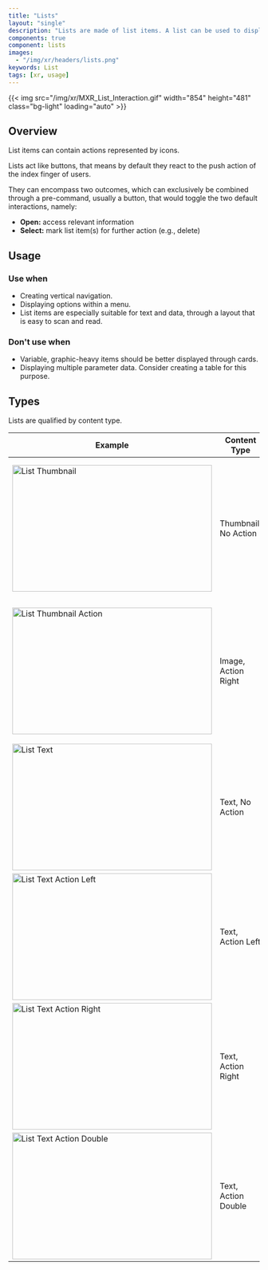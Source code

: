 ```yaml
---
title: "Lists"
layout: "single"
description: "Lists are made of list items. A list can be used to display content related to a single subject."
components: true
component: lists
images:
  - "/img/xr/headers/lists.png"
keywords: List
tags: [xr, usage]
---
```


{{< img src="/img/xr/MXR_List_Interaction.gif" width="854" height="481" class="bg-light" loading="auto" >}}

## Overview

List items can contain actions represented by icons.

Lists act like buttons, that means by default they react to the push action of the index finger of users.

They can encompass two outcomes, which can exclusively be combined through a pre-command, usually a button, that would toggle the two default interactions, namely:

- **Open:** access relevant information
- **Select:** mark list item(s) for further action (e.g., delete)

## Usage

### Use when

- Creating vertical navigation.
- Displaying options within a menu.
- List items are especially suitable for text and data, through a layout that is easy to scan and read.

### Don't use when

- Variable, graphic-heavy items should be better displayed through cards.
- Displaying multiple parameter data. Consider creating a table for this purpose.

## Types

Lists are qualified by content type.

<table class="table table-bordered">
  <thead class="thead-light">
    <tr>
      <th>Example</th>
      <th>Content Type </th>
      <th>When to use</th>
    </tr>
  </thead>
  <tbody>
    <tr>
      <td><img src="/img/xr/List_Thumbnail_Default.png" alt="List Thumbnail" class="img-fluid" width="400" height="254"></td>
      <td>Thumbnail, No Action</td>
      <td>
        Use it to provide previews of content better understandable through images (i.e., JPG, 3D-models, etc.), that allow users to determine actions required on a glimpse.
      </td>
    </tr>
    <tr>
      <td><img src="/img/xr/List_Thumbnail_Action.png" alt="List Thumbnail Action" class="img-fluid" width="400" height="254"></td>
      <td>Image, Action Right</td>
      <td>
        Use it to provide previews of content better understandable through images (i.e., JPG, 3D-model), that allow users to execute quick expandable actions required on a glimpse.
      </td>
    </tr>
    <tr>
      <td><img src="/img/xr/List_Text_Default.png" alt="List Text" class="img-fluid" width="400" height="254"></td>
      <td>Text, No Action</td>
      <td>
        Use it to provide insights to related items.
      </td>
    </tr>
        <tr>
      <td><img src="/img/xr/List_Text_Action_Left.png" alt="List Text Action Left" class="img-fluid" width="400" height="254"></td>
      <td>Text, Action Left</td>
      <td>
        Use it to provide insights to related items, that allow users to execute quick actions, usually selection.
      </td>
    </tr>
      <tr>
      <td><img src="/img/xr/List_Text_Action_Right.png" alt="List Text Action Right" class="img-fluid" width="400" height="254"></td>
      <td>Text, Action Right</td>
      <td>
        Use it to provide insights to related items, that allow users to execute quick expandable actions.
      </td>
    </tr>
      <tr>
      <td><img src="/img/xr/List_Text_Action_Double.png" alt="List Text Action Double" class="img-fluid" width="400" height="254"></td>
      <td>Text, Action Double</td>
      <td>
        Use it to provide insights to related items, that allow users to execute quick expandable and selection actions.
      </td>
    </tr>
  </tbody>
</table>
